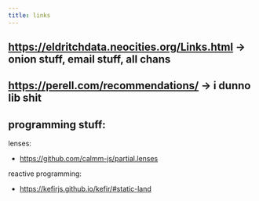 ```yaml
---
title: links
---
```


## https://eldritchdata.neocities.org/Links.html -> onion stuff, email stuff, all chans
## https://perell.com/recommendations/ -> i dunno lib shit
## programming stuff:

lenses:
- https://github.com/calmm-js/partial.lenses

reactive programming:
- https://kefirjs.github.io/kefir/#static-land
